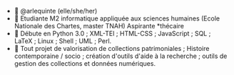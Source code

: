 - 👋 @arlequinte (elle/she/her)
- 👀 Etudiante M2 informatique appliquée aux sciences humaines (Ecole Nationale des Chartes, master TNAH) Aspirante *thécaire
- 🌱 Débute en Python 3.0 ; XML-TEI ; HTML-CSS ; JavaScript ; SQL ; LaTeX ; Linux ; Shell ; UML ; Perl.
- 💞️ Tout projet de valorisation de collections patrimoniales ; Histoire contemporaine / socio ; création d'outils d'aide à la recherche ; outils de gestion des collections et données numériques.
